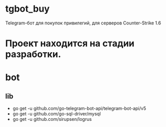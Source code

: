 # tgbot_buy
Telegram-бот для покупок привилегий, для серверов Counter-Strike 1.6

# Проект находится на стадии разработки.

# bot

## lib

- go get -u github.com/go-telegram-bot-api/telegram-bot-api/v5
- go get -u github.com/go-sql-driver/mysql
- go get -u github.com/sirupsen/logrus
